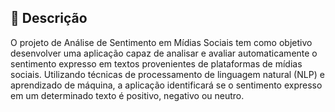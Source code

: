 ## :memo: Descrição
O projeto de Análise de Sentimento em Mídias Sociais tem como objetivo desenvolver uma aplicação capaz de analisar e avaliar automaticamente o sentimento expresso em textos provenientes de plataformas de mídias sociais. Utilizando técnicas de processamento de linguagem natural (NLP) e aprendizado de máquina, a aplicação identificará se o sentimento expresso em um determinado texto é positivo, negativo ou neutro.
